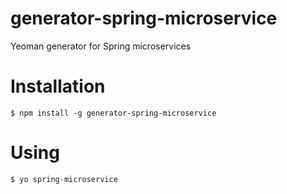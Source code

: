 # generator-spring-microservice
Yeoman generator for Spring microservices

# Installation
```
$ npm install -g generator-spring-microservice
```

# Using
```
$ yo spring-microservice
```